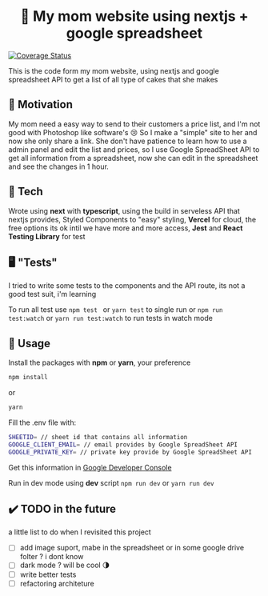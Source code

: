 <h1 align="center">🎂 My mom website using nextjs + google spreadsheet </h1>

[![Coverage Status](https://coveralls.io/repos/github/matherique/flaviabolo.com.br/badge.svg?branch=main)](https://coveralls.io/github/matherique/flaviabolo.com.br?branch=main)


This is the code form my mom website, using nextjs and google spreadsheet API to get a list of all type of cakes that she makes

## 💪 Motivation 
My mom need a easy way to send to their customers a price list, and I'm not good with Photoshop like software's 😢
So I make a "simple" site to her and now she only share a link. She don't have patience to learn how to use a admin panel and edit the list and prices, so I use Google SpreadSheet API to get all information from a spreadsheet, now she can edit in the spreadsheet and see the changes in 1 hour.

## 🧰 Tech 

Wrote using **next** with **typescript**, using the build in serveless API that nextjs provides, Styled Components to "easy" styling, 
**Vercel** for cloud, the free options its ok intil we have more and more access, **Jest** and **React Testing Library** for test

## 🖥️ "Tests"
I tried to write some tests to the components and the API route, its not a good test suit, i'm learning 

To run all test use ```npm test ``` or ```yarn test``` to single run or ```npm run test:watch``` or ```yarn run test:watch``` to run tests in watch mode 

## 🔨 Usage

Install the packages with **npm** or **yarn**, your preference 
```bash
npm install
```
or 
```bash 
yarn
```

Fill the .env file with:
```bash
SHEETID= // sheet id that contains all information
GOOGLE_CLIENT_EMAIL= // email provides by Google SpreadSheet API 
GOOGLE_PRIVATE_KEY= // private key provide by Google SpreadSheet API 
```
Get this information in [Google Developer Console](https://console.developers.google.com/)

Run in dev mode using **dev** script ```npm run dev``` or ```yarn run dev``` 



## ✔️ TODO in the future
a little list to do when I revisited this project
- [ ] add image suport, mabe in the spreadsheet or in some google drive folter ? i dont know 
- [ ] dark mode ? will be cool 🌗
- [ ] write better tests
- [ ] refactoring architeture 
